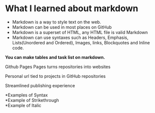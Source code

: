  # What I learned about markdown
* Markdown is a way to style text on the web.
* Markdown can be used in most places on GitHub
* Markdown is a superset of HTML, any HTML file is valid Markdown
* Markdown can use syntaxes such as Headers, Emphasis, Lists(Unordered and Ordered), Images, links, Blockquotes and Inline code.

 **You can make tables and task list on markdown.**

Github Pages
Pages turns repositories into websites

Personal url tied to projects in GitHub repositories

Streamlined publishing experience

*Examples of Syntax <br>
*Example of Strikethrough <br>
*Example of Italic
